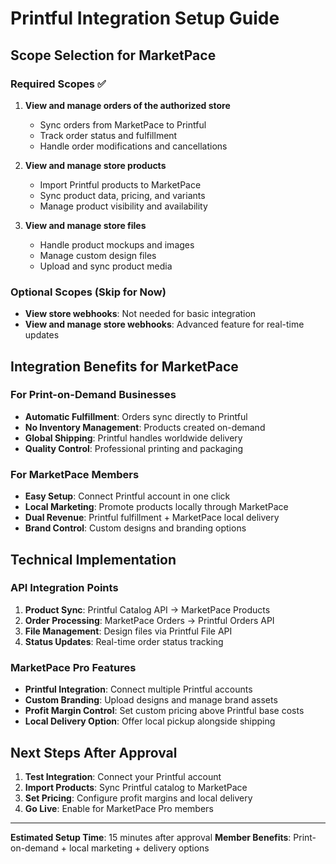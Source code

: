 # Printful Integration Setup Guide

## Scope Selection for MarketPace

### Required Scopes ✅
1. **View and manage orders of the authorized store**
   - Sync orders from MarketPace to Printful
   - Track order status and fulfillment
   - Handle order modifications and cancellations

2. **View and manage store products**
   - Import Printful products to MarketPace
   - Sync product data, pricing, and variants
   - Manage product visibility and availability

3. **View and manage store files**
   - Handle product mockups and images
   - Manage custom design files
   - Upload and sync product media

### Optional Scopes (Skip for Now)
- **View store webhooks**: Not needed for basic integration
- **View and manage store webhooks**: Advanced feature for real-time updates

## Integration Benefits for MarketPace

### For Print-on-Demand Businesses
- **Automatic Fulfillment**: Orders sync directly to Printful
- **No Inventory Management**: Products created on-demand
- **Global Shipping**: Printful handles worldwide delivery
- **Quality Control**: Professional printing and packaging

### For MarketPace Members
- **Easy Setup**: Connect Printful account in one click
- **Local Marketing**: Promote products locally through MarketPace
- **Dual Revenue**: Printful fulfillment + MarketPace local delivery
- **Brand Control**: Custom designs and branding options

## Technical Implementation

### API Integration Points
1. **Product Sync**: Printful Catalog API → MarketPace Products
2. **Order Processing**: MarketPace Orders → Printful Orders API
3. **File Management**: Design files via Printful File API
4. **Status Updates**: Real-time order status tracking

### MarketPace Pro Features
- **Printful Integration**: Connect multiple Printful accounts
- **Custom Branding**: Upload designs and manage brand assets
- **Profit Margin Control**: Set custom pricing above Printful base costs
- **Local Delivery Option**: Offer local pickup alongside shipping

## Next Steps After Approval

1. **Test Integration**: Connect your Printful account
2. **Import Products**: Sync Printful catalog to MarketPace
3. **Set Pricing**: Configure profit margins and local delivery
4. **Go Live**: Enable for MarketPace Pro members

---
**Estimated Setup Time**: 15 minutes after approval
**Member Benefits**: Print-on-demand + local marketing + delivery options